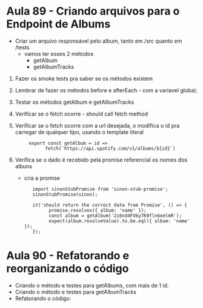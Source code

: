 # Aula 89 - Criando arquivos para o Endpoint de Albums


* Criar um arquivo responsável pelo album, tanto em /src quanto em /tests
  - vamos ter esses 2 métodos 
      - getAlbum
      - getAlbumTracks

1. Fazer os smoke tests pra saber se os métodos existem
2. Lembrar de fazer os métodos before e afterEach - com a variavel global;
3. Testar os métodos getAlbum e getAlbumTracks
4. Verificar se o fetch ocorre - should call fetch method
5. Verificar se o fetch ocorre com a url desejada, o modifica o id pra carregar de qualquer tipo, usando o template literal

            export const getAlbum = id =>
                  fetch(`https://api.spotify.com/v1/albums/${id}`)

6. Verifica se o dado é recebido pela promise referencial os nomes dos albuns
   - cria a promise
      
            import sinonStubPromise from 'sinon-stub-promise';
            sinonStubPromise(sinon);

            it('should return the correct data from Promise', () => {
                  promise.resolves({ album: 'name' });
                  const album = getAlbum('2i6nd4FV6y7K9fln6eelmR');
                  expect(album.resolveValue).to.be.eql({ album: 'name' });
            });



# Aula 90 - Refatorando e reorganizando o código

* Criando o método e testes para getAlbums, com mais de 1 id.
* Criando o método e testes para getAlbumTracks
* Refatorando o código: 
